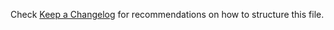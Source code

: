 Check [Keep a Changelog](http://keepachangelog.com/) for recommendations on how to structure this file.
